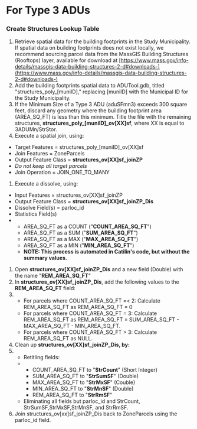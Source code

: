 # For Type 3 ADUs

### Create Structures Lookup Table

1. Retrieve spatial data for the building footprints in the Study Municipality. If spatial data on building footprints does not exist locally, we recommend sourcing parcel data from the MassGIS Building Structures (Rooftops) layer, available for download at [https://www.mass.gov/info-details/massgis-data-building-structures-2-d#downloads-](https://www.mass.gov/info-details/massgis-data-building-structures-2-d#downloads-)
2. Add the building footprints spatial data to ADUTool.gdb, titled "structures\_poly\_\[muniID]," replacing \[muniID] with the Municipal ID for the Study Municipality.
3. If the Minimum Size of a Type 3 ADU (aduSFmn3) exceeds 300 square feet, discard any geometry where the building footprint area (AREA\_SQ\_FT) is less than this minimum. Title the file with the remaining structures, **structures\_poly\_\[muniID]\_ov\[XX]sf**, where XX is equal to 3ADUMn/StrStor.
4. Execute a spatial join, using:

* Target Features = structures\_poly\_\[muniID]\_ov\[XX]sf
* Join Features = ZoneParcels
* Output Feature Class = **structures\_ov\[XX]sf\_joinZP**
* _Do not keep all target parcels_
* Join Operation = JOIN\_ONE\_TO\_MANY

1. Execute a dissolve, using:

* Input Features = structures\_ov\[XX]sf\_joinZP
* Output Feature Class = **structures\_ov\[XX]sf\_joinZP\_Dis**
* Dissolve Field(s) = parloc\_id
* Statistics Field(s)
*
  * AREA\_SQ\_FT as a COUNT ("**COUNT\_AREA\_SQ\_FT**")
  * AREA\_SQ\_FT as a SUM ("**SUM\_AREA\_SQ\_FT**")
  * AREA\_SQ\_FT as a MAX ("**MAX\_AREA\_SQ\_FT**")
  * AREA\_SQ\_FT as a MIN ("**MIN\_AREA\_SQ\_FT**")
  * **NOTE: This process is automated in Catilin's code, but without the summary values.**

1. Open **structures\_ov\[XX]sf\_joinZP\_Dis** and a new field (Double) with the name "**REM\_AREA\_SQ\_FT**"
2. In **structures\_ov\[XX]sf\_joinZP\_Dis**, add the following values to the **REM\_AREA\_SQ\_FT** field:
3.
   * For parcels where COUNT\_AREA\_SQ\_FT =< 2: Calculate REM\_AREA\_SQ\_FT as REM\_AREA\_SQ\_FT = 0
   * For parcels where COUNT\_AREA\_SQ\_FT = 3: Calculate REM\_AREA\_SQ\_FT as REM\_AREA\_SQ\_FT = SUM\_AREA\_SQ\_FT - MAX\_AREA\_SQ\_FT - MIN\_AREA\_SQ\_FT.
   * For parcels where COUNT\_AREA\_SQ\_FT > 3: Calculate REM\_AREA\_SQ\_FT as NULL.
4. Clean up **structures\_ov\[XX]sf\_joinZP\_Dis, by:**
5.
   * Retitling fields:
   *
     * COUNT\_AREA\_SQ\_FT to "**StrCount**" (Short Integer)
     * SUM\_AREA\_SQ\_FT to "**StrSumSF**" (Double)
     * MAX\_AREA\_SQ\_FT to "**StrMxSF**" (Couble)
     * MIN\_AREA\_SQ\_FT to "**StrMnSF**" (Double)
     * REM\_AREA\_SQ\_FT to "**StrRmSF**"
   * Eliminating all fields but parloc\_id and StrCount, StrSumSF,StrMxSF,StrMnSF, and StrRmSF.
6. Join structures\_ov\[xx]sf\_joinZP\_Dis back to ZoneParcels using the parloc\_id field.
